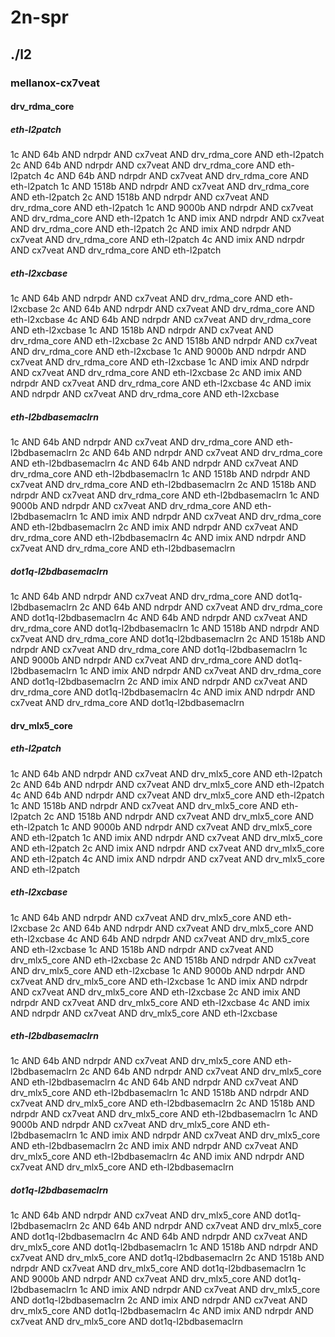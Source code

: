 # 2n-spr
## ./l2
### mellanox-cx7veat
#### drv_rdma_core
##### eth-l2patch
1c AND 64b AND ndrpdr AND cx7veat AND drv_rdma_core AND eth-l2patch
2c AND 64b AND ndrpdr AND cx7veat AND drv_rdma_core AND eth-l2patch
4c AND 64b AND ndrpdr AND cx7veat AND drv_rdma_core AND eth-l2patch
1c AND 1518b AND ndrpdr AND cx7veat AND drv_rdma_core AND eth-l2patch
2c AND 1518b AND ndrpdr AND cx7veat AND drv_rdma_core AND eth-l2patch
1c AND 9000b AND ndrpdr AND cx7veat AND drv_rdma_core AND eth-l2patch
1c AND imix AND ndrpdr AND cx7veat AND drv_rdma_core AND eth-l2patch
2c AND imix AND ndrpdr AND cx7veat AND drv_rdma_core AND eth-l2patch
4c AND imix AND ndrpdr AND cx7veat AND drv_rdma_core AND eth-l2patch
##### eth-l2xcbase
1c AND 64b AND ndrpdr AND cx7veat AND drv_rdma_core AND eth-l2xcbase
2c AND 64b AND ndrpdr AND cx7veat AND drv_rdma_core AND eth-l2xcbase
4c AND 64b AND ndrpdr AND cx7veat AND drv_rdma_core AND eth-l2xcbase
1c AND 1518b AND ndrpdr AND cx7veat AND drv_rdma_core AND eth-l2xcbase
2c AND 1518b AND ndrpdr AND cx7veat AND drv_rdma_core AND eth-l2xcbase
1c AND 9000b AND ndrpdr AND cx7veat AND drv_rdma_core AND eth-l2xcbase
1c AND imix AND ndrpdr AND cx7veat AND drv_rdma_core AND eth-l2xcbase
2c AND imix AND ndrpdr AND cx7veat AND drv_rdma_core AND eth-l2xcbase
4c AND imix AND ndrpdr AND cx7veat AND drv_rdma_core AND eth-l2xcbase
##### eth-l2bdbasemaclrn
1c AND 64b AND ndrpdr AND cx7veat AND drv_rdma_core AND eth-l2bdbasemaclrn
2c AND 64b AND ndrpdr AND cx7veat AND drv_rdma_core AND eth-l2bdbasemaclrn
4c AND 64b AND ndrpdr AND cx7veat AND drv_rdma_core AND eth-l2bdbasemaclrn
1c AND 1518b AND ndrpdr AND cx7veat AND drv_rdma_core AND eth-l2bdbasemaclrn
2c AND 1518b AND ndrpdr AND cx7veat AND drv_rdma_core AND eth-l2bdbasemaclrn
1c AND 9000b AND ndrpdr AND cx7veat AND drv_rdma_core AND eth-l2bdbasemaclrn
1c AND imix AND ndrpdr AND cx7veat AND drv_rdma_core AND eth-l2bdbasemaclrn
2c AND imix AND ndrpdr AND cx7veat AND drv_rdma_core AND eth-l2bdbasemaclrn
4c AND imix AND ndrpdr AND cx7veat AND drv_rdma_core AND eth-l2bdbasemaclrn
##### dot1q-l2bdbasemaclrn
1c AND 64b AND ndrpdr AND cx7veat AND drv_rdma_core AND dot1q-l2bdbasemaclrn
2c AND 64b AND ndrpdr AND cx7veat AND drv_rdma_core AND dot1q-l2bdbasemaclrn
4c AND 64b AND ndrpdr AND cx7veat AND drv_rdma_core AND dot1q-l2bdbasemaclrn
1c AND 1518b AND ndrpdr AND cx7veat AND drv_rdma_core AND dot1q-l2bdbasemaclrn
2c AND 1518b AND ndrpdr AND cx7veat AND drv_rdma_core AND dot1q-l2bdbasemaclrn
1c AND 9000b AND ndrpdr AND cx7veat AND drv_rdma_core AND dot1q-l2bdbasemaclrn
1c AND imix AND ndrpdr AND cx7veat AND drv_rdma_core AND dot1q-l2bdbasemaclrn
2c AND imix AND ndrpdr AND cx7veat AND drv_rdma_core AND dot1q-l2bdbasemaclrn
4c AND imix AND ndrpdr AND cx7veat AND drv_rdma_core AND dot1q-l2bdbasemaclrn
#### drv_mlx5_core
##### eth-l2patch
1c AND 64b AND ndrpdr AND cx7veat AND drv_mlx5_core AND eth-l2patch
2c AND 64b AND ndrpdr AND cx7veat AND drv_mlx5_core AND eth-l2patch
4c AND 64b AND ndrpdr AND cx7veat AND drv_mlx5_core AND eth-l2patch
1c AND 1518b AND ndrpdr AND cx7veat AND drv_mlx5_core AND eth-l2patch
2c AND 1518b AND ndrpdr AND cx7veat AND drv_mlx5_core AND eth-l2patch
1c AND 9000b AND ndrpdr AND cx7veat AND drv_mlx5_core AND eth-l2patch
1c AND imix AND ndrpdr AND cx7veat AND drv_mlx5_core AND eth-l2patch
2c AND imix AND ndrpdr AND cx7veat AND drv_mlx5_core AND eth-l2patch
4c AND imix AND ndrpdr AND cx7veat AND drv_mlx5_core AND eth-l2patch
##### eth-l2xcbase
1c AND 64b AND ndrpdr AND cx7veat AND drv_mlx5_core AND eth-l2xcbase
2c AND 64b AND ndrpdr AND cx7veat AND drv_mlx5_core AND eth-l2xcbase
4c AND 64b AND ndrpdr AND cx7veat AND drv_mlx5_core AND eth-l2xcbase
1c AND 1518b AND ndrpdr AND cx7veat AND drv_mlx5_core AND eth-l2xcbase
2c AND 1518b AND ndrpdr AND cx7veat AND drv_mlx5_core AND eth-l2xcbase
1c AND 9000b AND ndrpdr AND cx7veat AND drv_mlx5_core AND eth-l2xcbase
1c AND imix AND ndrpdr AND cx7veat AND drv_mlx5_core AND eth-l2xcbase
2c AND imix AND ndrpdr AND cx7veat AND drv_mlx5_core AND eth-l2xcbase
4c AND imix AND ndrpdr AND cx7veat AND drv_mlx5_core AND eth-l2xcbase
##### eth-l2bdbasemaclrn
1c AND 64b AND ndrpdr AND cx7veat AND drv_mlx5_core AND eth-l2bdbasemaclrn
2c AND 64b AND ndrpdr AND cx7veat AND drv_mlx5_core AND eth-l2bdbasemaclrn
4c AND 64b AND ndrpdr AND cx7veat AND drv_mlx5_core AND eth-l2bdbasemaclrn
1c AND 1518b AND ndrpdr AND cx7veat AND drv_mlx5_core AND eth-l2bdbasemaclrn
2c AND 1518b AND ndrpdr AND cx7veat AND drv_mlx5_core AND eth-l2bdbasemaclrn
1c AND 9000b AND ndrpdr AND cx7veat AND drv_mlx5_core AND eth-l2bdbasemaclrn
1c AND imix AND ndrpdr AND cx7veat AND drv_mlx5_core AND eth-l2bdbasemaclrn
2c AND imix AND ndrpdr AND cx7veat AND drv_mlx5_core AND eth-l2bdbasemaclrn
4c AND imix AND ndrpdr AND cx7veat AND drv_mlx5_core AND eth-l2bdbasemaclrn
##### dot1q-l2bdbasemaclrn
1c AND 64b AND ndrpdr AND cx7veat AND drv_mlx5_core AND dot1q-l2bdbasemaclrn
2c AND 64b AND ndrpdr AND cx7veat AND drv_mlx5_core AND dot1q-l2bdbasemaclrn
4c AND 64b AND ndrpdr AND cx7veat AND drv_mlx5_core AND dot1q-l2bdbasemaclrn
1c AND 1518b AND ndrpdr AND cx7veat AND drv_mlx5_core AND dot1q-l2bdbasemaclrn
2c AND 1518b AND ndrpdr AND cx7veat AND drv_mlx5_core AND dot1q-l2bdbasemaclrn
1c AND 9000b AND ndrpdr AND cx7veat AND drv_mlx5_core AND dot1q-l2bdbasemaclrn
1c AND imix AND ndrpdr AND cx7veat AND drv_mlx5_core AND dot1q-l2bdbasemaclrn
2c AND imix AND ndrpdr AND cx7veat AND drv_mlx5_core AND dot1q-l2bdbasemaclrn
4c AND imix AND ndrpdr AND cx7veat AND drv_mlx5_core AND dot1q-l2bdbasemaclrn